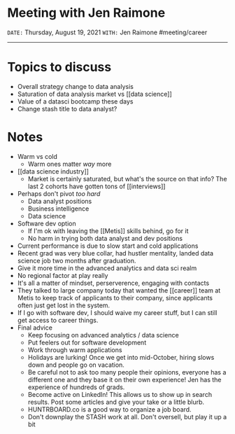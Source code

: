 # Meeting with Jen Raimone
`DATE:` Thursday, August 19, 2021
`WITH:` Jen Raimone
#meeting/career

---
# Topics to discuss
- Overall strategy change to data analysis
- Saturation of data analysis market vs [[data science]]
- Value of a datasci bootcamp these days
- Change stash title to data analyst?

# Notes
- Warm vs cold
	- Warm ones matter *way* more
- [[data science industry]]
	- Market is certainly saturated, but what's the source on that info? The last 2 cohorts have gotten tons of [[interviews]]
- Perhaps don't pivot *too hard*
	- Data analyst positions
	- Business intelligence
	- Data science
- Software dev option
	- If I'm ok with leaving the [[Metis]] skills behind, go for it
	- No harm in trying both data analyst and dev positions
- Current performance is due to slow start and cold applications
- Recent grad was very blue collar, had hustler mentality, landed data science job two months after graduation. 
- Give it more time in the advanced analytics and data sci realm
- No regional factor at play really
- It's all a matter of mindset, perserverence, engaging with contacts
- They talked to large company today that wanted the [[career]] team at Metis to keep track of applicants to their company, since applicants often just get lost in the system. 
- If I go with software dev, I should waive my career stuff, but I can still get access to career things. 
- Final advice
	- Keep focusing on advanced analytics / data science
	- Put feelers out for software development
	- Work through warm applications
	- Holidays are lurking! Once we get into mid-October, hiring slows down and people go on vacation. 
	- Be careful not to ask too many people their opinions, everyone has a different one and they base it on their own experience! Jen has the experience of hundreds of grads. 
	- Become active on LinkedIn! This allows us to show up in search results. Post some articles and give your take or a little blurb. 
	- HUNTRBOARD.co is a good way to organize a job board. 
	- Don't downplay the STASH work at all. Don't oversell, but play it up a bit